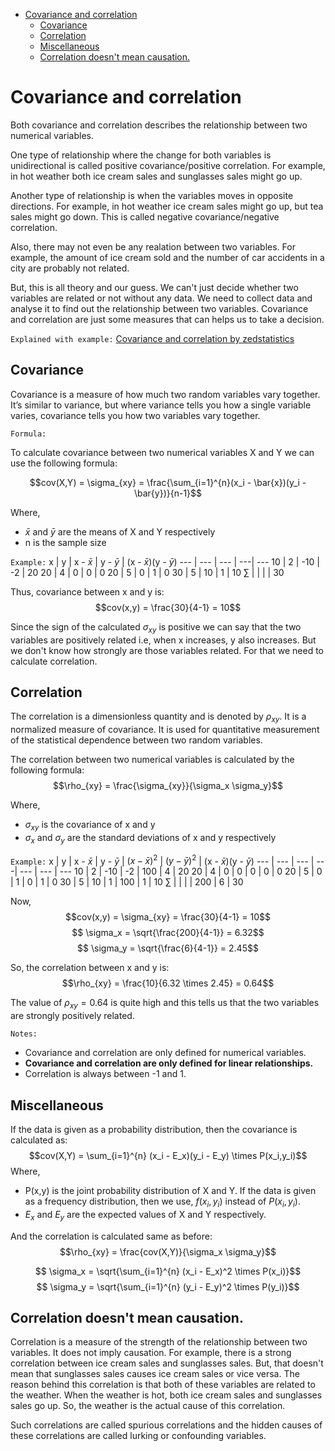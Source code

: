 - [Covariance and correlation](#covariance-and-correlation)
  - [Covariance](#covariance)
  - [Correlation](#correlation)
  - [Miscellaneous](#miscellaneous)
  - [Correlation doesn't mean causation.](#correlation-doesnt-mean-causation)

# Covariance and correlation

Both covariance and correlation describes the relationship between two numerical variables.

One type of relationship where the change for both variables is unidirectional is called positive covariance/positive correlation. For example, in hot weather both ice cream sales and sunglasses sales might go up.

Another type of relationship is when the variables moves in opposite directions. For example, in hot weather ice cream sales might go up, but tea sales might go down. This is called negative covariance/negative correlation.

Also, there may not even be any realation between two variables. For example, the amount of ice cream sold and the number of car accidents in a city are probably not related.

But, this is all theory and our guess. We can't just decide whether two variables are related or not without any data. We need to collect data and analyse it to find out the relationship between two variables. Covariance and correlation are just some measures that can helps us to take a decision.

`Explained with example:` [Covariance and correlation by zedstatistics](https://www.youtube.com/watch?v=mG__Wpp9dns&list=PLTNMv857s9WVStKLco6ZBOsfSGXzJ1L0f&index=13)

## Covariance
Covariance is a measure of how much two random variables vary together. It’s similar to variance, but where variance tells you how a single variable varies, covariance tells you how two variables vary together. 


`Formula:`

To calculate covariance between two numerical variables X and Y we can use the following formula:

$$cov(X,Y) = \sigma_{xy} = \frac{\sum_{i=1}^{n}(x_i - \bar{x})(y_i - \bar{y})}{n-1}$$

Where, 
- $\bar{x}$ and $\bar{y}$ are the means of X and Y respectively
- n is the sample size

`Example:`
x | y | x - $\bar x$ | y - $\bar y$ | (x - $\bar x$)(y - $\bar y$)
--- | --- | --- | ---| ---
10 | 2 | -10 | -2 | 20
20 | 4 | 0 | 0 | 0
20 | 5 | 0 | 1 | 0
30 | 5 | 10 | 1 | 10
$\sum$ |  |  | | 30

Thus, covariance between x and y is:
$$cov(x,y) = \frac{30}{4-1} = 10$$

Since the sign of the calculated $\sigma_{xy}$ is positive we can say that the two variables are positively related i.e, when x increases, y also increases. But we don't know how strongly are those variables related. For that we need to calculate correlation.

## Correlation

The correlation is a dimensionless quantity and is denoted by $\rho_{xy}$. It is a normalized measure of covariance. It is used for quantitative measurement of the statistical dependence between two random variables.

The correlation between two numerical variables is calculated by the following formula:
$$\rho_{xy} = \frac{\sigma_{xy}}{\sigma_x \sigma_y}$$

Where, 
- $\sigma_{xy}$ is the covariance of x and y
- $\sigma_x$ and $\sigma_y$ are the standard deviations of x and y respectively

`Example:`
x | y | x - $\bar x$ | y - $\bar y$ | $(x - \bar x)^2$ | $(y - \bar y)^2$ | (x - $\bar x$)(y - $\bar y$)
--- | --- | --- | ---| --- | --- | ---
10 | 2 | -10 | -2 | 100 | 4 | 20
20 | 4 | 0 | 0 | 0 | 0 | 0
20 | 5 | 0 | 1 | 0 | 1 | 0
30 | 5 | 10 | 1 | 100 | 1 | 10
$\sum$ |  |  |  | 200 | 6 | 30

Now,
$$cov(x,y) = \sigma_{xy} = \frac{30}{4-1} = 10$$
$$ \sigma_x = \sqrt{\frac{200}{4-1}} = 6.32$$
$$ \sigma_y = \sqrt{\frac{6}{4-1}} = 2.45$$

So, the correlation between x and y is:
$$\rho_{xy} = \frac{10}{6.32 \times 2.45} = 0.64$$

The value of $\rho_{xy} = 0.64$ is quite high and this tells us that the two variables are strongly positively related.

`Notes:`
- Covariance and correlation are only defined for numerical variables.
- **Covariance and correlation are only defined for linear relationships.**
- Correlation is always between -1 and 1.

## Miscellaneous
If the data is given as a probability distribution, then the covariance is calculated as:
$$cov(X,Y) = \sum_{i=1}^{n} (x_i - E_x)(y_i - E_y) \times P(x_i,y_i)$$
Where, 
- P(x,y) is the joint probability distribution of X and Y. If the data is given as a frequency distribution, then we use, $f(x_i,y_i)$ instead of $P(x_i,y_i)$.
- $E_x$ and $E_y$ are the expected values of X and Y respectively.

And the correlation is calculated same as before:
$$\rho_{xy} = \frac{cov(X,Y)}{\sigma_x \sigma_y}$$

$$ \sigma_x = \sqrt{\sum_{i=1}^{n} (x_i - E_x)^2 \times P(x_i)}$$
$$ \sigma_y = \sqrt{\sum_{i=1}^{n} (y_i - E_y)^2 \times P(y_i)}$$


## Correlation doesn't mean causation.
Correlation is a measure of the strength of the relationship between two variables. It does not imply causation. For example, there is a strong correlation between ice cream sales and sunglasses sales. But, that doesn't mean that sunglasses sales causes ice cream sales or vice versa. The reason behind this correlation is that both of these variables are related to the weather. When the weather is hot, both ice cream sales and sunglasses sales go up. So, the weather is the actual cause of this correlation.

Such correlations are called spurious correlations and the hidden causes of these correlations are called lurking or confounding variables.
